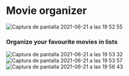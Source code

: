 # Movie organizer
![Captura de pantalla 2021-06-21 a las 19 52 55](https://user-images.githubusercontent.com/68306689/122806443-9b8f0400-d2ca-11eb-9b35-59eec0a6007b.png)

### Organize your favourite movies in lists
![Captura de pantalla 2021-06-21 a las 19 53 32](https://user-images.githubusercontent.com/68306689/122806479-a8abf300-d2ca-11eb-86e1-d8e7258f5152.png)
![Captura de pantalla 2021-06-21 a las 19 53 57](https://user-images.githubusercontent.com/68306689/122806487-ab0e4d00-d2ca-11eb-86b6-9b6f67c7db8e.png)
![Captura de pantalla 2021-06-21 a las 19 56 43](https://user-images.githubusercontent.com/68306689/122806623-da24be80-d2ca-11eb-9e2d-6fb36e637149.png)


